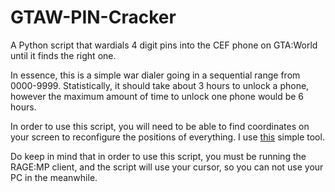 # GTAW-PIN-Cracker
A Python script that wardials 4 digit pins into the CEF phone on GTA:World until it finds the right one.

In essence, this is a simple war dialer going in a sequential range from 0000-9999. Statistically, it should take about 3 hours to unlock a phone, however the maximum amount of time to unlock one phone would be 6 hours.

In order to use this script, you will need to be able to find coordinates on your screen to reconfigure the positions of everything. I use [this](http://breakthrusoftware.com/html/onlinedocs/kb/installkb/ScreenCoordTool.html) simple tool. 

Do keep in mind that in order to use this script, you must be running the RAGE:MP client, and the script will use your cursor, so you can not use your PC in the meanwhile. 
